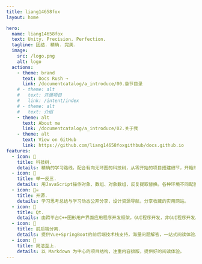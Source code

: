 ```yaml
---
title: liang14658fox
layout: home

hero:
  name: liang14658fox
  text: Unity. Precision. Perfection.
  tagline: 团结. 精确. 完美.
  image:
    src: /logo.png
    alt: logo
  actions:  
    - theme: brand
      text: Docs Rush →
      link: /documentcatalog/a_introduce/00.章节目录
    # - theme: alt
    #   text: 开源项目
    #   link: /intent/index
    # - theme: alt
    #   text: 介绍
    - theme: alt
      text: About me
      link: /documentcatalog/a_introduce/02.关于我
    - theme: alt
      text: View on GitHub
      link: https://github.com/liang14658foxgithbub/docs.github.io
features:
  - icon: 🚩
    title: 科技树.
    details: 精确的学习路线，配合有向无环图的科技树，从零开始的项目搭建细节，开箱即用。
  - icon: 🔢
    title: 举一反三.
    details: 用JavaScript操作对象、数组、对象数组，反复提取替换。各种环境不同配置，精确讲解。打造一站式高质量的专业前端内容。
  - icon: 🏴‍☠️
    title: 开源.
    details: 学习思考总结与学习动态公开分享，设计资源导航，分享收藏的实用网站。
  - icon: 🔧
    title: Qt.
    details: 由跨平台C++图形用户界面应用程序开发框架。GUI程序开发，非GUI程序开发。易扩展的面向对象的框架，并且允许真正地组件编程。
  - icon: 🌱
    title: 前后端分离.
    details: 提供Vue+SpringBoot的前后端技术栈支持，海量问题解答，一站式阅读体验。跟随前沿技术，深度和广度学习。
  - icon: 💯 
    title: 简洁至上.
    details: 以 Markdown 为中心的项目结构，注重内容排版，提供好的阅读体验。
---
```


<style>

:root {
  --vp-home-hero-name-color: transparent;
  --vp-home-hero-name-background: -webkit-linear-gradient(120deg, #bd34fe, #41d1ff);
}
</style>

<script setup>
import { VPTeamPage,  VPTeamPageTitle,  VPTeamMembers } from 'vitepress/theme'

const members = [
  {
    avatar: './logo.png',
    name: 'Yuandong Liang',
    title: 'open source developer, creator of liang14658fox.',
    links: [
      { icon: 'github', link: 'https://github.com/liang14658fox/liang14658fox.github.io' },
      {
		   	icon: {
		 		    svg: `<svg t="1677734116071" class="icon" viewBox="0 0 1024 1024" version="1.1" xmlns="http://www.w3.org/2000/svg" p-id="2238" width="200" height="200"><path d="M496.932571 146.919619c103.619048 0 187.977143 105.520762 187.977143 235.276191 0 65.974857-22.332952 129.26781-61.244952 173.641142a240.347429 240.347429 0 0 1-13.507048 13.897143c-11.946667 13.507048-17.359238 26.136381-17.359238 39.497143 0 31.061333 31.305143 61.927619 82.407619 82.16381l9.849905 3.657142c9.069714 3.169524 19.017143 5.851429 28.867048 8.484572l5.461333 1.316571c120.295619 42.471619 191.634286 115.273143 191.634286 194.998857 0 11.702857-8.43581 21.455238-19.602286 23.405715l-4.242286 0.438857H102.692571a23.844571 23.844571 0 0 1-23.844571-23.893333c0-83.236571 76.361143-157.598476 204.068571-198.656a408.624762 408.624762 0 0 1 20.284953-6.095239l6.826666-1.755428c57.246476-19.260952 92.793905-50.858667 92.793905-82.602667 0-16.042667-8.777143-29.500952-17.310476-38.814476l-3.657143-3.754667c-46.372571-44.617143-72.996571-112.249905-72.996571-186.026666 0-129.706667 84.504381-235.178667 188.074666-235.178667z m-4.632381 463.286857L426.666667 790.235429l65.584762 84.699428 70.899809-84.699428-70.899809-180.028953z" p-id="2239" fill="#99999A"></path></svg>`,
		 	  },
		  	link: 'https://github.com/liang14658fox/liang14658fox.github.io'
		  },
      {
		   	icon: {
		 		    svg: `<svg xmlns="http://www.w3.org/2000/svg" xmlns:xlink="http://www.w3.org/1999/xlink" aria-hidden="true" role="img" width="20" height="20"  viewBox="0 0 512 512" >
      <path fill="currentColor" d="M488.6 104.1c16.7 18.1 24.4 39.7 23.3 65.7v202.4c-.4 26.4-9.2 48.1-26.5 65.1c-17.2 17-39.1 25.9-65.5 26.7H92.02c-26.45-.8-48.21-9.8-65.28-27.2C9.682 419.4.767 396.5 0 368.2V169.8c.767-26 9.682-47.6 26.74-65.7C43.81 87.75 65.57 78.77 92.02 78h29.38L96.05 52.19c-5.75-5.73-8.63-13-8.63-21.79c0-8.8 2.88-16.06 8.63-21.797C101.8 2.868 109.1 0 117.9 0s16.1 2.868 21.9 8.603L213.1 78h88l74.5-69.397C381.7 2.868 389.2 0 398 0c8.8 0 16.1 2.868 21.9 8.603c5.7 5.737 8.6 12.997 8.6 21.797c0 8.79-2.9 16.06-8.6 21.79L394.6 78h29.3c26.4.77 48 9.75 64.7 26.1zm-38.8 69.7c-.4-9.6-3.7-17.4-10.7-23.5c-5.2-6.1-14-9.4-22.7-9.8H96.05c-9.59.4-17.45 3.7-23.58 9.8c-6.14 6.1-9.4 13.9-9.78 23.5v194.4c0 9.2 3.26 17 9.78 23.5s14.38 9.8 23.58 9.8H416.4c9.2 0 17-3.3 23.3-9.8c6.3-6.5 9.7-14.3 10.1-23.5V173.8zm-264.3 42.7c6.3 6.3 9.7 14.1 10.1 23.2V273c-.4 9.2-3.7 16.9-9.8 23.2c-6.2 6.3-14 9.5-23.6 9.5c-9.6 0-17.5-3.2-23.6-9.5c-6.1-6.3-9.4-14-9.8-23.2v-33.3c.4-9.1 3.8-16.9 10.1-23.2c6.3-6.3 13.2-9.6 23.3-10c9.2.4 17 3.7 23.3 10zm191.5 0c6.3 6.3 9.7 14.1 10.1 23.2V273c-.4 9.2-3.7 16.9-9.8 23.2c-6.1 6.3-14 9.5-23.6 9.5c-9.6 0-17.4-3.2-23.6-9.5c-7-6.3-9.4-14-9.7-23.2v-33.3c.3-9.1 3.7-16.9 10-23.2c6.3-6.3 14.1-9.6 23.3-10c9.2.4 17 3.7 23.3 10z"></path>
    </svg>`,
		 	  },
		  	link: 'https://space.bilibili.com/381628677'
		  },
      {
		   	icon: {
		 		    svg: `<svg t="1677734171289" class="icon" viewBox="0 0 1024 1024" version="1.1" xmlns="http://www.w3.org/2000/svg" p-id="2680" width="200" height="200"><path d="M937.4 423.9c-84 0-165.7-27.3-232.9-77.8v352.3c0 179.9-138.6 325.6-309.6 325.6S85.3 878.3 85.3 698.4c0-179.9 138.6-325.6 309.6-325.6 17.1 0 33.7 1.5 49.9 4.3v186.6c-15.5-6.1-32-9.2-48.6-9.2-76.3 0-138.2 65-138.2 145.3 0 80.2 61.9 145.3 138.2 145.3 76.2 0 138.1-65.1 138.1-145.3V0H707c0 134.5 103.7 243.5 231.6 243.5v180.3l-1.2 0.1" p-id="2681" fill="#99999a"></path></svg>`,
		 	  },
		  	link: 'https://github.com/liang14658fox'
		  },
    ]
  },
  {
    avatar: './tanchang.JPG',
    name: 'Chang Tan',
    title: 'Open Source Contributor',
    links: [
      { icon: 'github', link: 'https://github.com/liang14658fox/liang14658fox.github.io' },
      {
		   	icon: {
		 		    svg: `<svg xmlns="http://www.w3.org/2000/svg" xmlns:xlink="http://www.w3.org/1999/xlink" aria-hidden="true" role="img" width="20" height="20"  viewBox="0 0 512 512" >
      <path fill="currentColor" d="M488.6 104.1c16.7 18.1 24.4 39.7 23.3 65.7v202.4c-.4 26.4-9.2 48.1-26.5 65.1c-17.2 17-39.1 25.9-65.5 26.7H92.02c-26.45-.8-48.21-9.8-65.28-27.2C9.682 419.4.767 396.5 0 368.2V169.8c.767-26 9.682-47.6 26.74-65.7C43.81 87.75 65.57 78.77 92.02 78h29.38L96.05 52.19c-5.75-5.73-8.63-13-8.63-21.79c0-8.8 2.88-16.06 8.63-21.797C101.8 2.868 109.1 0 117.9 0s16.1 2.868 21.9 8.603L213.1 78h88l74.5-69.397C381.7 2.868 389.2 0 398 0c8.8 0 16.1 2.868 21.9 8.603c5.7 5.737 8.6 12.997 8.6 21.797c0 8.79-2.9 16.06-8.6 21.79L394.6 78h29.3c26.4.77 48 9.75 64.7 26.1zm-38.8 69.7c-.4-9.6-3.7-17.4-10.7-23.5c-5.2-6.1-14-9.4-22.7-9.8H96.05c-9.59.4-17.45 3.7-23.58 9.8c-6.14 6.1-9.4 13.9-9.78 23.5v194.4c0 9.2 3.26 17 9.78 23.5s14.38 9.8 23.58 9.8H416.4c9.2 0 17-3.3 23.3-9.8c6.3-6.5 9.7-14.3 10.1-23.5V173.8zm-264.3 42.7c6.3 6.3 9.7 14.1 10.1 23.2V273c-.4 9.2-3.7 16.9-9.8 23.2c-6.2 6.3-14 9.5-23.6 9.5c-9.6 0-17.5-3.2-23.6-9.5c-6.1-6.3-9.4-14-9.8-23.2v-33.3c.4-9.1 3.8-16.9 10.1-23.2c6.3-6.3 13.2-9.6 23.3-10c9.2.4 17 3.7 23.3 10zm191.5 0c6.3 6.3 9.7 14.1 10.1 23.2V273c-.4 9.2-3.7 16.9-9.8 23.2c-6.1 6.3-14 9.5-23.6 9.5c-9.6 0-17.4-3.2-23.6-9.5c-7-6.3-9.4-14-9.7-23.2v-33.3c.3-9.1 3.7-16.9 10-23.2c6.3-6.3 14.1-9.6 23.3-10c9.2.4 17 3.7 23.3 10z"></path>
    </svg>`,
		 	  },
		  	link: 'https://space.bilibili.com/396101826'
		  },
      {
		   	icon: {
		 		    svg: `<svg t="1677734171289" class="icon" viewBox="0 0 1024 1024" version="1.1" xmlns="http://www.w3.org/2000/svg" p-id="2680" width="200" height="200"><path d="M937.4 423.9c-84 0-165.7-27.3-232.9-77.8v352.3c0 179.9-138.6 325.6-309.6 325.6S85.3 878.3 85.3 698.4c0-179.9 138.6-325.6 309.6-325.6 17.1 0 33.7 1.5 49.9 4.3v186.6c-15.5-6.1-32-9.2-48.6-9.2-76.3 0-138.2 65-138.2 145.3 0 80.2 61.9 145.3 138.2 145.3 76.2 0 138.1-65.1 138.1-145.3V0H707c0 134.5 103.7 243.5 231.6 243.5v180.3l-1.2 0.1" p-id="2681" fill="#99999a"></path></svg>`,
		 	  },
		  	link: 'https://github.com/liang14658fox'
		  },
    ]
  },
  {
    avatar: './songshun.JPG',
    name: 'Shun Song',
    title: 'Open Source Contributor',
    links: [
      { icon: 'github', link: 'https://github.com/liang14658fox' },
      {
		   	icon: {
		 		    svg: `<svg xmlns="http://www.w3.org/2000/svg" xmlns:xlink="http://www.w3.org/1999/xlink" aria-hidden="true" role="img" width="20" height="20"  viewBox="0 0 512 512" >
      <path fill="currentColor" d="M488.6 104.1c16.7 18.1 24.4 39.7 23.3 65.7v202.4c-.4 26.4-9.2 48.1-26.5 65.1c-17.2 17-39.1 25.9-65.5 26.7H92.02c-26.45-.8-48.21-9.8-65.28-27.2C9.682 419.4.767 396.5 0 368.2V169.8c.767-26 9.682-47.6 26.74-65.7C43.81 87.75 65.57 78.77 92.02 78h29.38L96.05 52.19c-5.75-5.73-8.63-13-8.63-21.79c0-8.8 2.88-16.06 8.63-21.797C101.8 2.868 109.1 0 117.9 0s16.1 2.868 21.9 8.603L213.1 78h88l74.5-69.397C381.7 2.868 389.2 0 398 0c8.8 0 16.1 2.868 21.9 8.603c5.7 5.737 8.6 12.997 8.6 21.797c0 8.79-2.9 16.06-8.6 21.79L394.6 78h29.3c26.4.77 48 9.75 64.7 26.1zm-38.8 69.7c-.4-9.6-3.7-17.4-10.7-23.5c-5.2-6.1-14-9.4-22.7-9.8H96.05c-9.59.4-17.45 3.7-23.58 9.8c-6.14 6.1-9.4 13.9-9.78 23.5v194.4c0 9.2 3.26 17 9.78 23.5s14.38 9.8 23.58 9.8H416.4c9.2 0 17-3.3 23.3-9.8c6.3-6.5 9.7-14.3 10.1-23.5V173.8zm-264.3 42.7c6.3 6.3 9.7 14.1 10.1 23.2V273c-.4 9.2-3.7 16.9-9.8 23.2c-6.2 6.3-14 9.5-23.6 9.5c-9.6 0-17.5-3.2-23.6-9.5c-6.1-6.3-9.4-14-9.8-23.2v-33.3c.4-9.1 3.8-16.9 10.1-23.2c6.3-6.3 13.2-9.6 23.3-10c9.2.4 17 3.7 23.3 10zm191.5 0c6.3 6.3 9.7 14.1 10.1 23.2V273c-.4 9.2-3.7 16.9-9.8 23.2c-6.1 6.3-14 9.5-23.6 9.5c-9.6 0-17.4-3.2-23.6-9.5c-7-6.3-9.4-14-9.7-23.2v-33.3c.3-9.1 3.7-16.9 10-23.2c6.3-6.3 14.1-9.6 23.3-10c9.2.4 17 3.7 23.3 10z"></path>
    </svg>`,
		 	  },
		  	link: 'https://space.bilibili.com/471627245'
		  },
      {
		   	icon: {
		 		    svg: `<svg t="1677734171289" class="icon" viewBox="0 0 1024 1024" version="1.1" xmlns="http://www.w3.org/2000/svg" p-id="2680" width="200" height="200"><path d="M937.4 423.9c-84 0-165.7-27.3-232.9-77.8v352.3c0 179.9-138.6 325.6-309.6 325.6S85.3 878.3 85.3 698.4c0-179.9 138.6-325.6 309.6-325.6 17.1 0 33.7 1.5 49.9 4.3v186.6c-15.5-6.1-32-9.2-48.6-9.2-76.3 0-138.2 65-138.2 145.3 0 80.2 61.9 145.3 138.2 145.3 76.2 0 138.1-65.1 138.1-145.3V0H707c0 134.5 103.7 243.5 231.6 243.5v180.3l-1.2 0.1" p-id="2681" fill="#99999a"></path></svg>`,
		 	  },
		  	link: 'https://github.com/liang14658fox'
		  },
    ]
  },
  
]
</script>

<VPTeamPage>
  <VPTeamPageTitle>
    <template #title>
      贡献与参与
    </template>
    <template #lead>
      那条鱼
    </template>
  </VPTeamPageTitle>
  <VPTeamMembers
    size="small"
    :members="members"
  />
</VPTeamPage>


